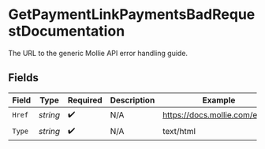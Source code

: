 # GetPaymentLinkPaymentsBadRequestDocumentation

The URL to the generic Mollie API error handling guide.


## Fields

| Field                          | Type                           | Required                       | Description                    | Example                        |
| ------------------------------ | ------------------------------ | ------------------------------ | ------------------------------ | ------------------------------ |
| `Href`                         | *string*                       | :heavy_check_mark:             | N/A                            | https://docs.mollie.com/errors |
| `Type`                         | *string*                       | :heavy_check_mark:             | N/A                            | text/html                      |